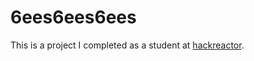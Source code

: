 # 6ees6ees6ees
This is a project I completed as a student at [hackreactor](http://hackreactor.com).
